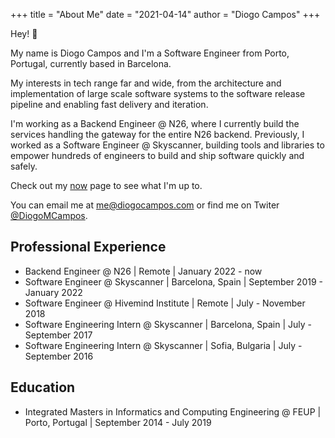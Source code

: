 +++
title = "About Me"
date = "2021-04-14"
author = "Diogo Campos"
+++

Hey! :wave:

My name is Diogo Campos and I'm a Software Engineer from Porto, Portugal, currently based in Barcelona. 

My interests in tech range far and wide, from the architecture and implementation of large scale software systems to the software release pipeline and enabling fast delivery and iteration.

I'm working as a Backend Engineer @ N26, where I currently build the services handling the gateway for the entire N26 backend.
Previously, I worked as a Software Engineer @ Skyscanner, building tools and libraries to empower hundreds of engineers to build and ship software quickly and safely.

Check out my [now](/now) page to see what I'm up to.

You can email me at [me@diogocampos.com][email] or find me on Twiter [@DiogoMCampos][twitter].


## Professional Experience
 - Backend Engineer @ N26 | Remote | January 2022 - now
 - Software Engineer @ Skyscanner | Barcelona, Spain | September 2019 - January 2022
 - Software Engineer @ Hivemind Institute | Remote | July - November 2018
 - Software Engineering Intern @ Skyscanner | Barcelona, Spain | July - September 2017
 - Software Engineering Intern @ Skyscanner | Sofia, Bulgaria | July - September 2016
  
## Education

- Integrated Masters in Informatics and Computing Engineering @ FEUP | Porto, Portugal | September 2014 - July 2019

[email]: mailto:me@diogocampos.com
[twitter]: https://twitter.com/DiogoMCampos